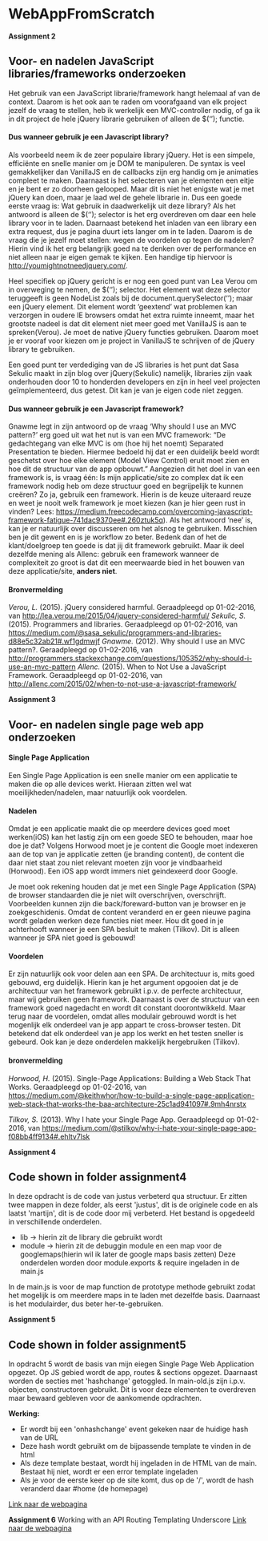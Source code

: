 # WebAppFromScratch

**Assignment 2**
## Voor- en nadelen JavaScript libraries/frameworks onderzoeken 
Het gebruik van een JavaScript librarie/framework hangt helemaal af van de context. Daarom is het ook aan te raden om voorafgaand van elk project jezelf de vraag te stellen, heb ik werkelijk een MVC-controller nodig, of ga ik in dit project de hele jQuery librarie gebruiken of alleen de $(‘’); functie.

#### Dus wanneer gebruik je een Javascript library?
Als voorbeeld neem ik de zeer populaire library jQuery. Het is een simpele, efficiënte en snelle manier om je DOM te manipuleren. De syntax is veel gemakkelijker dan VanillaJS en de callbacks zijn erg handig om je animaties compleet te maken. Daarnaast is het selecteren van je elementen een eitje en je bent er zo doorheen gelooped. 
Maar dit is niet het enigste wat je met jQuery kan doen, maar je laad wel de gehele librarie in. Dus een goede eerste vraag is: Wat gebruik in daadwerkelijk uit deze library? Als het antwoord is alleen de $(‘’); selector is het erg overdreven om daar een hele library voor in te laden. Daarnaast betekend het inladen van een library een extra request, dus je pagina duurt iets langer om in te laden. 
Daarom is de vraag die je jezelf moet stellen: wegen de voordelen op tegen de nadelen? Hierin vind ik het erg belangrijk goed na te denken over de performance en niet alleen naar je eigen gemak te kijken. Een handige tip hiervoor is http://youmightnotneedjquery.com/. 

Heel specifiek op jQuery gericht is er nog een goed punt van Lea Verou om in overweging te nemen, de $(‘’); selector. Het element wat deze selector teruggeeft is geen NodeList zoals bij de document.querySelector(‘’); maar een jQuery element. Dit element wordt ‘geextend’ wat problemen kan verzorgen in oudere IE browsers omdat het extra ruimte inneemt, maar het grootste nadeel is dat dit element niet meer goed met VanillaJS is aan te spreken(Verou). Je moet de native jQuery functies gebruiken. Daarom moet je er vooraf voor kiezen om je project in VanillaJS te schrijven of de jQuery library te gebruiken.

Een goed punt ter verdediging van de JS libraries is het punt dat Sasa Sekulic maakt in zijn blog over jQuery(Sekulic) namelijk, libraries zijn vaak onderhouden door 10 to honderden developers en zijn in heel veel projecten geïmplementeerd, dus getest. Dit kan je van je eigen code niet zeggen.

#### Dus wanneer gebruik je een Javascript framework?
Gnawme legt in zijn antwoord op de vraag ‘Why should I use an MVC pattern?’ erg goed uit wat het nut is van een MVC framework: “De gedachtegang van elke MVC is om (hoe hij het noemt) Separated Presentation te bieden. Hiermee bedoeld hij dat er een duidelijk beeld wordt geschetst over hoe elke element (Model View Control) eruit moet zien en hoe dit de structuur van de app opbouwt.” Aangezien dit het doel in van een framework is, is vraag één: Is mijn applicatie/site zo complex dat ik een framework nodig heb om deze structuur goed en begrijpelijk te kunnen creëren? Zo ja, gebruik een framework. Hierin is de keuze uiteraard reuze en weet je nooit welk framework je moet kiezen (kan je hier geen rust in vinden? Lees: https://medium.freecodecamp.com/overcoming-javascript-framework-fatigue-741dac9370ee#.260ztuk5q).
Als het antwoord ‘nee’ is, kan je er natuurlijk over discusseren om het alsnog te gebruiken. Misschien ben je dit gewent en is je workflow zo beter. Bedenk dan of het de klant/doelgroep ten goede is dat jij dit framework gebruikt. 
Maar ik deel dezelfde mening als Allenc: gebruik een framework wanneer de complexiteit zo groot is dat dit een meerwaarde bied in het bouwen van deze applicatie/site, **anders niet**.

#### Bronvermelding
*Verou, L.* (2015). jQuery considered harmful. Geraadpleegd op 01-02-2016, van http://lea.verou.me/2015/04/jquery-considered-harmful/
*Sekulic, S.* (2015). Programmers and libraries. Geraadpleegd op 01-02-2016, van https://medium.com/@sasa_sekulic/programmers-and-libraries-d88e5c32ab21#.wf1gdmwjf 
*Gnawme.* (2012). Why should I use an MVC pattern?. Geraadpleegd op 01-02-2016, van http://programmers.stackexchange.com/questions/105352/why-should-i-use-an-mvc-pattern
*Allenc.* (2015). When to Not Use a JavaScript Framework. Geraadpleegd op 01-02-2016, van http://allenc.com/2015/02/when-to-not-use-a-javascript-framework/ 



**Assignment 3**
## Voor- en nadelen single page web app onderzoeken 
#### Single Page Application
Een Single Page Application is een snelle manier om een applicatie te maken die op alle devices werkt. Hieraan zitten wel wat moeilijkheden/nadelen, maar natuurlijk ook voordelen.

#### Nadelen
Omdat je een applicatie maakt die op meerdere devices goed moet werken(iOS) kan het lastig zijn om een goede SEO te behouden, maar hoe doe je dat? Volgens Horwood moet je je content die Google moet indexeren aan de top van je applicatie zetten (je branding content), de content die daar niet staat zou niet relevant moeten zijn voor je vindbaarheid (Horwood). Een iOS app wordt immers niet geindexeerd door Google.

Je moet ook rekening houden dat je met een Single Page Application (SPA) de browser standaarden die je niet wilt overschrijven, overschrijft. Voorbeelden kunnen zijn die back/foreward-button van je browser en je zoekgeschidenis. Omdat de content veranderd en er geen nieuwe pagina wordt geladen werken deze functies niet meer. Hou dit goed in je achterhooft wanneer je een SPA besluit te maken (Tilkov). Dit is alleen wanneer je SPA niet goed is gebouwd!

#### Voordelen
Er zijn natuurlijk ook voor delen aan een SPA. De architectuur is, mits goed gebouwd, erg duidelijk. Hierin kan je het argument opgooien dat je de architectuur van het framework gebruikt i.p.v. de perfecte architectuur, maar wij gebruiken geen framework. Daarnaast is over de structuur van een framework goed nagedacht en wordt dit constant doorontwikkeld. 
Maar terug naar de voordelen, omdat alles modulair gebrouwd wordt is het mogenlijk elk onderdeel van je app appart te cross-browser testen. Dit betekend dat elk onderdeel van je app los werkt en het testen sneller is gebeurd. Ook kan je deze onderdelen makkelijk hergebruiken (Tilkov). 

#### bronvermelding
*Horwood, H.* (2015). Single-Page Applications: Building a Web Stack That Works. Geraadpleegd op 01-02-2016, van https://medium.com/@keithwhor/how-to-build-a-single-page-application-web-stack-that-works-the-baa-architecture-25c1ad941097#.9mh4nrstx

*Tilkov, S.* (2013). Why I hate your Single Page App. Geraadpleegd op 01-02-2016, van https://medium.com/@stilkov/why-i-hate-your-single-page-app-f08bb4ff9134#.ehltv7lsk

**Assignment 4**
## Code shown in folder assignment4
In deze opdracht is de code van justus verbeterd qua structuur. Er zitten twee mappen in deze folder, als eerst 'justus', dit is de originele code en als laatst 'martijn', dit is de code door mij verbeterd. 
Het bestand is opgedeeld in verschillende onderdelen. 
* lib -> hierin zit de library die gebruikt wordt
* module -> hierin zit de debuggin module en een map voor de googlemaps(hierin wil ik later de google maps basis zetten)
Deze onderdelen worden door module.exports & require ingeladen in de main.js

In de main.js is voor de map function de prototype methode gebruikt zodat het mogelijk is om meerdere maps in te laden met dezelfde basis. Daarnaast is het modulairder, dus beter her-te-gebruiken.

**Assignment 5**
## Code shown in folder assignment5
In opdracht 5 wordt de basis van mijn eiegen Single Page Web Application opgezet.
Op JS gebied wordt de app, routes & sections opgezet. Daarnaast worden de secties met 'hashchange' getoggled.
In main-old.js zijn i.p.v. objecten, constructoren gebruikt. Dit is voor deze elementen te overdreven maar bewaard gebleven voor de aankomende opdrachten.

**Werking:**
* Er wordt bij een 'onhashchange' event gekeken naar de huidige hash van de URL
* Deze hash wordt gebruikt om de bijpassende template te vinden in de html
* Als deze template bestaat, wordt hij ingeladen in de HTML van de main. Bestaat hij niet, wordt er een error template ingeladen
* Als je voor de eerste keer op de site komt, dus op de '/', wordt de hash veranderd daar #home (de homepage)

[Link naar de webpagina](http://martijnnieuwenhuizen.github.io/web-app-from-scratch/one/)

**Assignment 6**
Working with an API
Routing
Templating
Underscore
[Link naar de webpagina](http://martijnnieuwenhuizen.github.io/web-app-from-scratch/two/)

